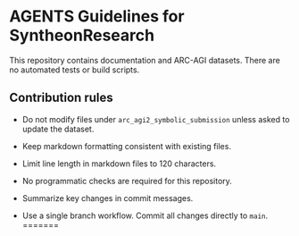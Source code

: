 # AGENTS Guidelines for SyntheonResearch

This repository contains documentation and ARC-AGI datasets. There are no automated tests or build scripts.

## Contribution rules
- Do not modify files under `arc_agi2_symbolic_submission` unless asked to update the dataset.
- Keep markdown formatting consistent with existing files.
- Limit line length in markdown files to 120 characters.

- No programmatic checks are required for this repository.
- Summarize key changes in commit messages.
- Use a single branch workflow. Commit all changes directly to `main`.
=======
